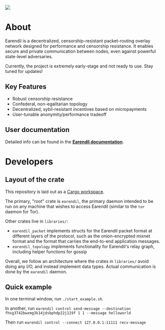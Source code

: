 ![](https://www.gitbook.com/cdn-cgi/image/width=40,dpr=2,height=40,fit=contain,format=auto/https%3A%2F%2F2883814063-files.gitbook.io%2F~%2Ffiles%2Fv0%2Fb%2Fgitbook-x-prod.appspot.com%2Fo%2Fspaces%252FJ1kEaMoiT7xVUWAPVbNQ%252Ficon%252FSVWPlrZB5aoRflZ3Mvqp%252Fpath856.png%3Falt%3Dmedia%26token%3D58e9a929-7718-43ef-8d62-12d9475b0e5d)

# About

Earendil is a decentralized, censorship-resistant packet-routing overlay network designed for performance and censorship resistance. It enables secure and private communication between nodes, even against powerful state-level adversaries.

Currently, the project is extremely early-stage and not ready to use. Stay tuned for updates!

## Key Features

- Robust censorship resistance
- Confederal, non-egalitarian topology
- Decentralized, sybil-resistant incentives based on micropayments
- User-tunable anonymity/performance tradeoff

## User documentation

Detailed info can be found in the **[Earendil documentation](https://docs.earendil.network)**.

# Developers

## Layout of the crate

This repository is laid out as a [Cargo workspace](https://doc.rust-lang.org/book/ch14-03-cargo-workspaces.html).

The primary, "root" crate is `earendil`, the primary daemon intended to be run on any machine that wishes to access Earendil (similar to the `tor` daemon for Tor).

Other crates live in `libraries/`:

- `earendil_packet` implements structs for the Earendil packet format at different layers of the protocol, such as the onion-encrypted mixnet format and the format that carries the end-to-end application messages.
- `earendil_topology` implements functionality for Earendil's relay graph, including helper functions for gossip

Overall, we follow an architecture where the crates in `libraries/` avoid doing any I/O, and instead implement data types. Actual communication is done by the `earendil` daemon.

## Quick example

In one terminal window, run `./start_example.sh`.

In another, run `earendil control send-message --destination fhsg3742bwxmg3k14jdsbphdp22j119f 1 1 --message helloworld`

Then run `earendil control --connect 127.0.0.1:11111 recv-message`
